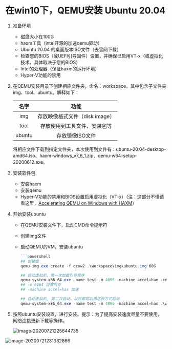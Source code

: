 # 在win10下，QEMU安装 Ubuntu 20.04

1. 准备环境
   - 磁盘大小在100G
   - haxm工具（intel开源的加速qemu驱动）
   - Ubuntu 20.04 的桌面版本ISO文件（去官网下载）
   - 检查您的BIOS（或UEFI引导固件）设置，并确保已启用VT-x（或虚拟化技术，具体取决于您的BIOS）
   - Intel的处理器（保证haxm的运行坏境）
   - Hyper-V功能的禁用

2. 在QEMU安装目录下创建相应文件夹，命名：workspace。其中包含子文件夹img、tool、ubuntu。解释如下：

   |  名字  |              功能              |
   | :----: | :----------------------------: |
   |  img   | 存放映像格式文件（disk image） |
   |  tool  |  存放使用到工具文件、安装包等  |
   | ubuntu |        存放镜像ISO文件         |

   将相应文件下载到指定文件夹，本次使用到文件有：ubuntu-20.04-desktop-amd64.iso、haxm-windows_v7_6_1.zip、qemu-w64-setup-20200612.exe。

3. 安装软件包
   * 安装haxm
   * 安装qemu
   * Hyper-V功能的禁用和BIOS设置启用虚拟化（VT-x）（注：这部分不懂请看这里，[Accelerating QEMU on Windows with HAXM](https://www.qemu.org/2017/11/22/haxm-usage-windows/)）

4. 开始安装ubuntu

   - 在QEMU安装文件下，启动CMD命令提示符

   - 创建img文件

   - 启动QEMU的VM，安装ubuntu

     ~~~powershell
     ```powershell
     ## 创建盘
     qemu-img.exe create -f qcow2 .\workspace\img\ubuntu.img 60G
     
     ## 启动虚拟机，第一次加载引导程序
     qemu-system-x86_64.exe -name test -m 4096 -machine accel=hax -cdrom .\workspace\ubuntu\ubuntu-20.04-desktop-amd64.iso .\workspace\img\ubuntu.img
     ## -m 6164 设置内存
     ## -machine accel=hax 加速
     
     ## 启动虚拟机, 第二次启动，以后都可以用这种方式启动
     qemu-system-x86_64.exe -name test -m 4096 -machine accel=hax .\workspace\img\ubuntu.img
     ~~~

5. 按照ubuntu安装设置，进行安装。提示：为了提高安装速度尽量不要使用，网络连接更新下载等操作。

   ![image-20200721225644735](C:\Users\DELL\AppData\Roaming\Typora\typora-user-images\image-20200721225644735.png)

![image-20200721231332866](C:\Users\DELL\AppData\Roaming\Typora\typora-user-images\image-20200721231332866.png)